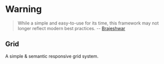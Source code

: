 # Warning

> While a simple and easy-to-use for its time, this framework may not longer reflect modern best practices. -- [Brajeshwar](//brajeshwar.me/)

## Grid

A simple & semantic responsive grid system.

